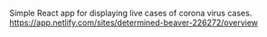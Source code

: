 Simple React app for displaying live cases of corona virus cases.
https://app.netlify.com/sites/determined-beaver-226272/overview
